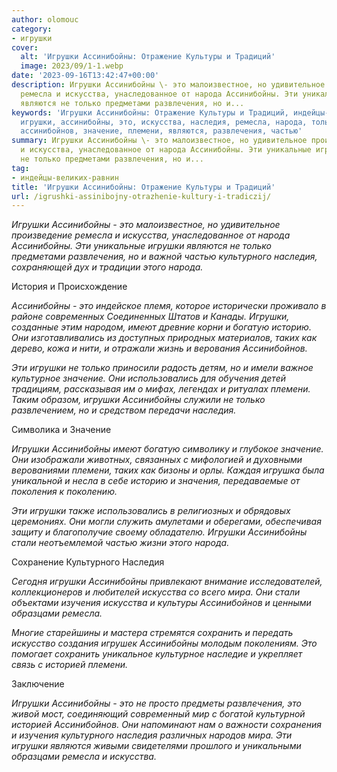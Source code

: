 ```yaml
---
author: olomouc
category:
- игрушки
cover:
  alt: 'Игрушки Ассинибойны: Отражение Культуры и Традиций'
  image: 2023/09/1-1.webp
date: '2023-09-16T13:42:47+00:00'
description: Игрушки Ассинибойны \- это малоизвестное, но удивительное произведение
  ремесла и искусства, унаследованное от народа Ассинибойны. Эти уникальные игрушки
  являются не только предметами развлечения, но и...
keywords: 'Игрушки Ассинибойны: Отражение Культуры и Традиций, индейцы-великих-равнин,
  игрушки, ассинибойны, это, искусства, наследия, ремесла, народа, только, культурного,
  ассинибойнов, значение, племени, являются, развлечения, частью'
summary: Игрушки Ассинибойны \- это малоизвестное, но удивительное произведение ремесла
  и искусства, унаследованное от народа Ассинибойны. Эти уникальные игрушки являются
  не только предметами развлечения, но и...
tag:
- индейцы-великих-равнин
title: 'Игрушки Ассинибойны: Отражение Культуры и Традиций'
url: /igrushki-assinibojny-otrazhenie-kultury-i-tradiczij/
---
```


_Игрушки Ассинибойны \- это малоизвестное, но удивительное произведение ремесла и искусства, унаследованное от народа Ассинибойны. Эти уникальные игрушки являются не только предметами развлечения, но и важной частью культурного наследия, сохраняющей дух и традиции этого народа._

История и Происхождение

_Ассинибойны \- это индейское племя, которое исторически проживало в районе современных Соединенных Штатов и Канады. Игрушки, созданные этим народом, имеют древние корни и богатую историю. Они изготавливались из доступных природных материалов, таких как дерево, кожа и нити, и отражали жизнь и верования Ассинибойнов._

_Эти игрушки не только приносили радость детям, но и имели важное культурное значение. Они использовались для обучения детей традициям, рассказывая им о мифах, легендах и ритуалах племени. Таким образом, игрушки Ассинибойны служили не только развлечением, но и средством передачи наследия._

Символика и Значение

_Игрушки Ассинибойны имеют богатую символику и глубокое значение. Они изображали животных, связанных с мифологией и духовными верованиями племени, таких как бизоны и орлы. Каждая игрушка была уникальной и несла в себе историю и значения, передаваемые от поколения к поколению._

_Эти игрушки также использовались в религиозных и обрядовых церемониях. Они могли служить амулетами и оберегами, обеспечивая защиту и благополучие своему обладателю. Игрушки Ассинибойны стали неотъемлемой частью жизни этого народа._

Сохранение Культурного Наследия

_Сегодня игрушки Ассинибойны привлекают внимание исследователей, коллекционеров и любителей искусства со всего мира. Они стали объектами изучения искусства и культуры Ассинибойнов и ценными образцами ремесла._

_Многие старейшины и мастера стремятся сохранить и передать искусство создания игрушек Ассинибойны молодым поколениям. Это помогает сохранить уникальное культурное наследие и укрепляет связь с историей племени._

Заключение

_Игрушки Ассинибойны \- это не просто предметы развлечения, это живой мост, соединяющий современный мир с богатой культурной историей Ассинибойнов. Они напоминают нам о важности сохранения и изучения культурного наследия различных народов мира. Эти игрушки являются живыми свидетелями прошлого и уникальными образцами ремесла и искусства._